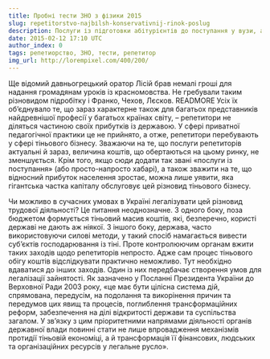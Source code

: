 ```yaml
---
title: Пробні тести ЗНО з фізики 2015
slug: repetitorstvo-najbіlsh-konservativnij-rinok-poslug
description: Послуги із підготовки абітурієнтів до поступання у вузи, а також приватна «домашня» практика – один із найбільш закритих і консервативних ринків. Визначити його обсяг практично неможливо.
date: 2015-02-12 17:10 UTC
author_index: 0
tags: репетиорство, ЗНО, тести, репетитор
img_url: http://lorempixel.com/400/200/
---
```


Ще відомий давньогрецький оратор Лісій брав немалі гроші для надання громадянам уроків із красномовства. Не гребували таким різновидом підробітку і Франко, Чехов, Лєсков. READMORE Усіх їх об’єднувало те, що зараз характерне також для багатьох представників найдревнішої професії у багатьох країнах світу, – репетитори не діляться частиною своїх прибутків із державою. У сфері приватної педагогічної практики це не прийнято, а отже, репетитори перебувають у сфері тіньового бізнесу. Зважаючи на те, що послуги репетиторів актуальні й зараз, величина коштів, що обертаються на цьому ринку, не зменшується. Крім того, якщо сюди додати так звані «послуги із поступання» (або просто-напросто хабарі), а також зважити на те, що відносний прибуток населення зростає, можна лише уявити, яка гігантська частка капіталу обслуговує цей різновид тіньового бізнесу.

Чи можливо в сучасних умовах в Україні легалізувати цей різновид трудової діяльності? Це питання неоднозначне. З одного боку, поза бюджетом формується тіньовий масив коштів, які, безперечно, користі державі не дають аж ніякої. З іншого боку, держава, часто використовуючи силові методи, у такий спосіб намагається вивести суб’єктів господарювання із тіні. Проте контролюючим органам вжити таких заходів щодо репетиторів непросто. Адже сам процес тіньового обігу коштів відслідкувати практично неможливо. Тут необхідно вдаватися до інших заходів. Один із них передбачає створення умов для легалізації зайнятості. Як зазначено у Посланні Президента України до Верховної Ради 2003 року, «це має бути цілісна система дій, спрямована, передусім, на подолання та викорінення причин та передумов цих явищ та процесів, поглиблення трансформаційних реформ, забезпечення на ділі відкритості держави та суспільства загалом. У зв’язку з цим пріоритетними напрямами діяльності органів державної влади повинні стати не лише впровадження механізмів протидії тіньовій економіці, а й трансформація її фінансових, людських та організаційних ресурсів у легальне русло».